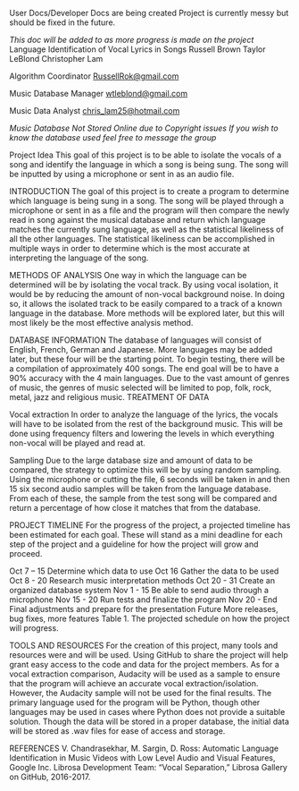 

User Docs/Developer Docs are being created Project is currently messy but should be fixed in the future.


*This doc will be added to as more progress is made on the project*
Language Identification of Vocal Lyrics in Songs
Russell Brown
Taylor LeBlond
Christopher Lam

Algorithm Coordinator
RussellRok@gmail.com

Music Database Manager
wtleblond@gmail.com

Music Data Analyst
chris_lam25@hotmail.com

*Music Database Not Stored Online due to Copyright issues*
*If you wish to know the database used feel free to message the group*

Project Idea
This goal of this project is to be able to isolate the vocals of a song and identify the language in which a song is being sung. The song will be inputted by using a microphone or sent in as an audio file. 

INTRODUCTION
The goal of this project is to create a program to determine which language is being sung in a song. The song will be played through a microphone or sent in as a file and the program will then compare the newly read in song against the musical database and return which language matches the currently sung language, as well as the statistical likeliness of all the other languages. The statistical likeliness can be accomplished in multiple ways in order to determine which is the most accurate at interpreting the language of the song.

METHODS OF ANALYSIS
One way in which the language can be determined will be by isolating the vocal track. By using vocal isolation, it would be by reducing the amount of non-vocal background noise. In doing so, it allows the isolated track to be easily compared to a track of a known language in the database. More methods will be explored later, but this will most likely be the most effective analysis method.

DATABASE INFORMATION
The database of languages will consist of English, French, German and Japanese. More languages may be added later, but these four will be the starting point. To begin testing, there will be a compilation of approximately 400 songs. The end goal will be to have a 90% accuracy with the 4 main languages. Due to the vast amount of genres of music, the genres of music selected will be limited to pop, folk, rock, metal, jazz and religious music.
TREATMENT OF DATA

Vocal extraction
In order to analyze the language of the lyrics, the vocals will have to be isolated from the rest of the background music. This will be done using frequency filters and lowering the levels in which everything non-vocal will be played and read at.

Sampling
Due to the large database size and amount of data to be compared, the strategy to optimize this will be by using random sampling. Using the microphone or cutting the file, 6 seconds will be taken in and then 15 six second audio samples will be taken from the language database. From each of these, the sample from the test song will be compared and return a percentage of how close it matches that from the database.

PROJECT TIMELINE
For the progress of the project, a projected timeline has been estimated for each goal. These will stand as a mini deadline for each step of the project and a guideline for how the project will grow and proceed.

Oct 7 – 15
Determine which data to use
Oct 16
Gather the data to be used
Oct 8 - 20
Research music interpretation methods
Oct 20 - 31
Create an organized database system
Nov 1 - 15
Be able to send audio through a microphone
Nov 15 - 20
Run tests and finalize the program
Nov 20 - End
Final adjustments and prepare for the presentation
Future
More releases, bug fixes, more features
  Table 1. The projected schedule on how the project will progress.

TOOLS AND RESOURCES
For the creation of this project, many tools and resources were and will be used. Using GitHub to share the project will help grant easy access to the code and data for the project members. As for a vocal extraction comparison, Audacity will be used as a sample to ensure that the program will achieve an accurate vocal extraction/isolation. However, the Audacity sample will not be used for the final results. The primary language used for the program will be Python, though other languages may be used in cases where Python does not provide a suitable solution. Though the data will be stored in a proper database, the initial data will be stored as .wav files for ease of access and storage.

REFERENCES
V. Chandrasekhar, M. Sargin, D. Ross: Automatic Language Identification in Music Videos with Low Level Audio and Visual Features, Google Inc. 
Librosa Development Team: “Vocal Separation,” Librosa Gallery on GitHub, 2016-2017.
